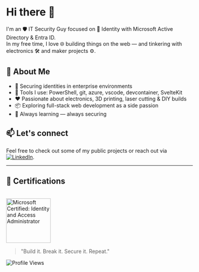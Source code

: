 # Hi there 👋

I'm an 🛡️ IT Security Guy focused on 🔐 Identity with Microsoft Active Directory & Entra ID.  
In my free time, I love 🌐 building things on the web — and tinkering with electronics 🛠️ and maker projects ⚙️.

## 🚀 About Me

- 💼 Securing identities in enterprise environments  
- 🧰 Tools I use: PowerShell, git, azure, vscode, devcontainer, SvelteKit  
- ❤️ Passionate about electronics, 3D printing, laser cutting & DIY builds  
- 📦 Exploring full-stack web development as a side passion  
- 🧠 Always learning — always securing

## 📫 Let's connect

Feel free to check out some of my public projects or reach out via [![LinkedIn](https://img.shields.io/badge/LinkedIn-Connect-blue?style=flat&logo=linkedin)](https://linkedin.com/in/cabrauck).

---
## 🏅 Certifications

<br/>


<a href="https://www.credly.com/badges/3374f181-40d2-4337-b90c-b837cf536ec7/public_url" target="_blank">
  <img src="https://images.credly.com/size/680x680/images/91295436-0704-4b98-8e1a-ef5f937bda21/identity-and-access-administrator-associate-600x600.png" alt="Microsoft Certified: Identity and Access Administrator" width="120" />
</a>

<br/>


> "Build it. Break it. Secure it. Repeat."

![Profile Views](https://komarev.com/ghpvc/?username=cabrauck&color=0ca4a5&style=pixel)

